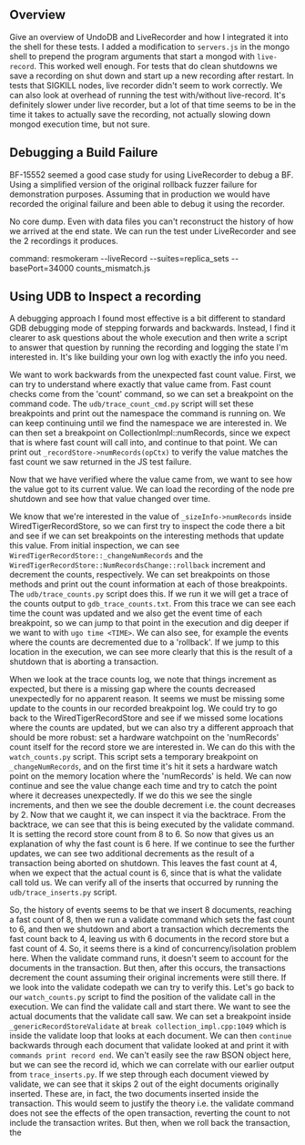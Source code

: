 
## Overview

Give an overview of UndoDB and LiveRecorder and how I integrated it into the shell for these tests. I added
a modification to `servers.js` in the mongo shell to prepend the program arguments that start a mongod with `live-record`.
This worked well enough. For tests that do clean shutdowns we save a recording on shut down and start up a new recording
after restart. In tests that SIGKILL nodes, live recorder didn't seem to work correctly. We can also look at overhead of running
the test with/without live-record. It's definitely slower under live recorder, but a lot of that time seems to be in the time
it takes to actually save the recording, not actually slowing down mongod execution time, but not sure.

## Debugging a Build Failure

BF-15552 seemed a good case study for using LiveRecorder to debug a BF. Using a simplified version 
of the original rollback fuzzer failure for demonstration purposes. Assuming that in production
we would have recorded the original failure and been able to debug it using the recorder.

No core dump. Even with data files you can't reconstruct the history of how we arrived at the end state. 
We can run the test under LiveRecorder and see the 2 recordings it produces.

command:
resmokeram --liveRecord --suites=replica_sets --basePort=34000 counts_mismatch.js

## Using UDB to Inspect a recording

A debugging approach I found most effective is a bit different to standard GDB debugging mode of stepping forwards and backwards.
Instead, I find it clearer to ask questions about the whole execution and then write a script to answer that question
by running the recording and logging the state I'm interested in. It's like building your own log with exactly the info
you need.

We want to work backwards from the unexpected fast count value. First, we can try to understand where exactly that value
came from. Fast count checks come from the 'count' command, so we can set a breakpoint on the command code. The `udb/trace_count_cmd.py` script will set these breakpoints and print out the namespace the command is running on. We can
keep continuing until we find the namespace we are interested in. We can then set a breakpoint on CollectionImpl::numRecords,
since we expect that is where fast count will call into, and continue to that point. We can print out `_recordStore->numRecords(opCtx)` to verify the value matches the fast count we saw returned in the JS test failure.

Now that we have verified where the value came from, we want to see how the value got to its current value. We can load the recording of the node pre shutdown and see how that value changed over time.

We know that we're interested in the value of `_sizeInfo->numRecords` inside WiredTigerRecordStore, so we can first try to inspect the code there a bit and see if we can set breakpoints on the interesting methods that update this value. From initial inspection, we can see `WiredTigerRecordStore::_changeNumRecords` and the `WiredTigerRecordStore::NumRecordsChange::rollback` increment and decrement the counts, respectively. We can set breakpoints on those methods and print out the count information at each of those breakpoints. The `udb/trace_counts.py` script does this. If we run it we will get a trace of the counts output to `gdb_trace_counts.txt`. From this trace we can see each time the count was updated and we also get the event time of each breakpoint, so we can jump to that point in the execution and dig deeper if we want to with `ugo time <TIME>`. We can also see, for example the events where the counts are decremented due to a 'rollback'. If we jump to this location in the execution, we can see more clearly that this is the result of a shutdown that is aborting a transaction.

When we look at the trace counts log, we note that things increment as expected, but there is a missing gap where the counts decreased unexpectedly for no apparent reason. It seems we must be missing some update to the counts in our recorded breakpoint log. We could try to go back to the WiredTigerRecordStore and see if we missed some locations where the counts are updated, but we can also try a different approach that should be more robust: set a hardware watchpoint on the 'numRecords' count itself for the record store we are interested in. We can do this with the `watch_counts.py` script. This script sets a temporary breakpoint on `_changeNumRecords`, and on the first time it's hit it sets a hardware watch point on the memory location where the 'numRecords' is held. We can now continue and see the value change each time and try to catch the point where it decreases unexpectedly. If we do this we see the single increments, and then we see the double decrement i.e. the count decreases by 2. Now that we caught it, we can inspect it via the backtrace. From the backtrace, we can see that this is being executed by the validate command. It is setting the record store count from 8 to 6. So now that gives us an explanation of why the fast count is 6 here. If we continue to see the further updates, we can see two additional decrements as the result of a transaction being aborted on shutdown. This leaves the fast count at 4, when we expect that the actual count is 6, since that is what the validate call told us. We can verify all of the inserts that occurred by running the `udb/trace_inserts.py` script.

So, the history of events seems to be that we insert 8 documents, reaching a fast count of 8, then we run a validate command which sets the fast count to 6, and then we shutdown and abort a transaction which decrements the fast count back to 4, leaving us with 6 documents in the record store but a fast count of 4. So, it seems there is a kind of concurrency/isolation problem here. When the validate command runs, it doesn't seem to account for the documents in the transaction. But then, after this occurs, the transactions decrement the count assuming their original increments were still there. If we look into the validate codepath we can try to verify this. Let's go back to our `watch_counts.py` script to find the position of the validate call in the execution. We can find the validate call and start there. We want to see the actual documents that the validate call saw. We can set a breakpoint inside `_genericRecordStoreValidate` at `break collection_impl.cpp:1049` which is inside the validate loop that looks at each document. We can then `continue` backwards through each document that validate looked at and print it with `commands print record end`. We can't easily see the raw BSON object here, but we can see the record id, which we can correlate with our earlier output from `trace_inserts.py`. If we step through each document viewed by validate, we can see that it skips 2 out of the eight documents originally inserted. These are, in fact, the two documents inserted inside the transaction. This would seem to justify the theory i.e. the validate command does not see the effects of the open transaction, reverting the count to not include the transaction writes. But then, when we roll back the transaction, the 